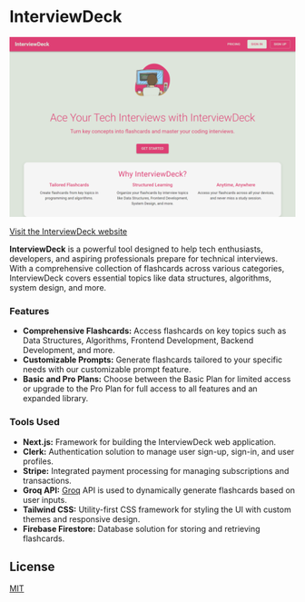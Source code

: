 # InterviewDeck

![InterviewDeck Landing Page](./public/main.png)

[Visit the InterviewDeck website](https://interviewdeck.vercel.app/)

**InterviewDeck** is a powerful tool designed to help tech enthusiasts, developers, and aspiring professionals prepare for technical interviews. With a comprehensive collection of flashcards across various categories, InterviewDeck covers essential topics like data structures, algorithms, system design, and more.

### Features
- **Comprehensive Flashcards:** Access flashcards on key topics such as Data Structures, Algorithms, Frontend Development, Backend Development, and more.
- **Customizable Prompts:** Generate flashcards tailored to your specific needs with our customizable prompt feature.
- **Basic and Pro Plans:** Choose between the Basic Plan for limited access or upgrade to the Pro Plan for full access to all features and an expanded library.

### Tools Used
- **Next.js:** Framework for building the InterviewDeck web application.
- **Clerk:** Authentication solution to manage user sign-up, sign-in, and user profiles.
- **Stripe:** Integrated payment processing for managing subscriptions and transactions.
- **Groq API:** [Groq](https://console.groq.com/docs/quickstart) API is used to dynamically generate flashcards based on user inputs.
- **Tailwind CSS:** Utility-first CSS framework for styling the UI with custom themes and responsive design.
- **Firebase Firestore:** Database solution for storing and retrieving flashcards.

## License

[MIT](./LICENSE)




